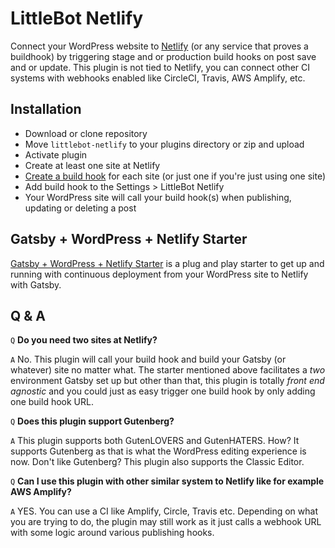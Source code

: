 # LittleBot Netlify

Connect your WordPress website to [Netlify](https://www.netlify.com/) (or any service that proves a buildhook) by triggering stage and or production build hooks on post save and or update. This plugin is not tied to Netlify, you can connect other CI systems with webhooks enabled like CircleCI, Travis, AWS Amplify, etc.

## Installation

* Download or clone repository
* Move `littlebot-netlify` to your plugins directory or zip and upload
* Activate plugin
* Create at least one site at Netlify
* [Create a build hook](https://www.netlify.com/docs/webhooks/) for each site (or just one if you're just using one site)
* Add build hook to the Settings > LittleBot Netlify
* Your WordPress site will call your build hook(s) when publishing, updating or deleting a post

## Gatsby + WordPress + Netlify Starter

[Gatsby + WordPress + Netlify Starter](https://github.com/justinwhall/gatsby-wordpress-netlify-starter) is a plug and play starter to get up and running with continuous deployment from your WordPress site to Netlify with Gatsby.

## Q & A

`Q` **Do you need two sites at Netlify?**

`A` No. This plugin will call your build hook and build your Gatsby (or whatever) site no matter what. The starter mentioned above facilitates a _two_ environment Gatsby set up but other than that, this plugin is totally _front end agnostic_ and you could just as easy trigger one build hook by only adding one build hook URL.

`Q` **Does this plugin support Gutenberg?**

`A` This plugin supports both GutenLOVERS and GutenHATERS. How? It supports Gutenberg as that is what the WordPress editing experience is now. Don't like Gutenberg? This plugin also supports the Classic Editor.

`Q` **Can I use this plugin with other similar system to Netlify like for example AWS Amplify?**

`A` YES. You can use a CI like Amplify, Circle, Travis etc. Depending on what you are trying to do, the plugin may still work as it just calls a webhook URL with some logic around various publishing hooks.
